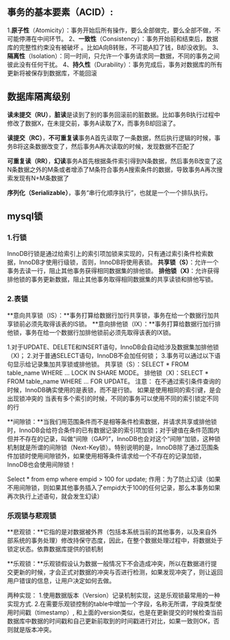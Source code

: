 ## 事务的基本要素（ACID）:

1.**原子性**（Atomicity）：事务开始后所有操作，要么全部做完，要么全部不做，不可能停滞在中间环节。
2、**一致性**（Consistency）：事务开始前和结束后，数据库的完整性约束没有被破坏 。比如A向B转账，不可能A扣了钱，B却没收到。
3、**隔离性**（Isolation）：同一时间，只允许一个事务请求同一数据，不同的事务之间彼此没有任何干扰。
4、**持久性**（Durability）：事务完成后，事务对数据库的所有更新将被保存到数据库，不能回滚

## 数据库隔离级别

**读未提交（RU）**，**脏读**是读到了别的事务回滚前的脏数据。比如事务B执行过程中修改了数据X，在未提交前，事务A读取了X，而事务B却回滚了。

**读提交（RC）**，**不可重复读**事务A首先读取了一条数据，然后执行逻辑的时候，事务B将这条数据改变了，然后事务A再次读取的时候，发现数据不匹配了

**可重复读（RR）**，**幻读**事务A首先根据条件索引得到N条数据，然后事务B改变了这N条数据之外的M条或者增添了M条符合事务A搜索条件的数据，导致事务A再次搜索发现有N+M条数据了

**序列化（Serializable）**，事务“串行化顺序执行”，也就是一个一个排队执行。


## mysql锁

### 1.行锁 
InnoDB行锁是通过给索引上的索引项加锁来实现的，只有通过索引条件检索数据，InnoDB才使用行级锁，否则，InnoDB将使用表锁。
**共享锁（S）**：允许一个事务去读一行，阻止其他事务获得相同数据集的排他锁。
**排他锁（X)**：允许获得排他锁的事务更新数据，阻止其他事务取得相同数据集的共享读锁和排他写锁。

### 2.表锁
**意向共享锁（IS）：**事务打算给数据行加行共享锁，事务在给一个数据行加共享锁前必须先取得该表的IS锁。
**意向排他锁（IX）：**事务打算给数据行加行排他锁，事务在给一个数据行加排他锁前必须先取得该表的IX锁。

1.对于UPDATE、DELETE和INSERT语句，InnoDB会自动给涉及数据集加排他锁（X)；
2.对于普通SELECT语句，InnoDB不会加任何锁；
3.事务可以通过以下语句显示给记录集加共享锁或排他锁。
	共享锁（S）：SELECT * FROM table_name WHERE ... LOCK IN SHARE MODE。
	排他锁（X)：SELECT * FROM table_name WHERE ... FOR UPDATE。
注意：	
	在不通过索引条件查询的时候，InnoDB确实使用的是表锁，而不是行锁。
	如果是使用相同的索引键，是会出现锁冲突的
	当表有多个索引的时候，不同的事务可以使用不同的索引锁定不同的行
	
	
**间隙锁：**当我们用范围条件而不是相等条件检索数据，并请求共享或排他锁时，InnoDB会给符合条件的已有数据记录的索引项加锁；对于键值在条件范围内但并不存在的记录，叫做“间隙（GAP)”，InnoDB也会对这个“间隙”加锁，这种锁机制就是所谓的间隙锁（Next-Key锁）。特别说明的是，InnoDB除了通过范围条件加锁时使用间隙锁外，如果使用相等条件请求给一个不存在的记录加锁，InnoDB也会使用间隙锁！

Select * from  emp where empid > 100 for update;
作用：为了防止幻读（如果不用间隙锁，则如果其他事务插入了empid大于100的任何记录，那么本事务如果再次执行上述语句，就会发生幻读）

### 乐观锁与悲观锁

**悲观锁：**它指的是对数据被外界（包括本系统当前的其他事务，以及来自外部系统的事务处理）修改持保守态度，因此，在整个数据处理过程中，将数据处于锁定状态。依靠数据库提供的锁机制

**乐观锁：**乐观锁假设认为数据一般情况下不会造成冲突，所以在数据进行提交更新的时候，才会正式对数据的冲突与否进行检测，如果发现冲突了，则让返回用户错误的信息，让用户决定如何去做。

两种实现：
1.使用数据版本（Version）记录机制实现，这是乐观锁最常用的一种实现方式.
2.在需要乐观锁控制的table中增加一个字段，名称无所谓，字段类型使用时间戳（timestamp）, 和上面的version类似，也是在更新提交的时候检查当前数据库中数据的时间戳和自己更新前取到的时间戳进行对比，如果一致则OK，否则就是版本冲突。


